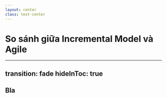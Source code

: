```yaml
---
layout: center
class: text-center
---
```


# So sánh giữa Incremental Model và Agile

---
transition: fade
hideInToc: true
---

## Bla
